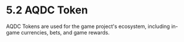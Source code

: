 # 5.2 AQDC Token

AQDC Tokens are used for the game project's ecosystem, including in-game currencies, bets, and game rewards.